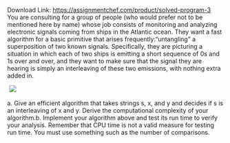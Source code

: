 Download Link: https://assignmentchef.com/product/solved-program-3
<br>
You are consulting for a group of people (who would prefer not to be mentioned here by name) whose job consists of monitoring and analyzing electronic signals coming from ships in the Atlantic ocean. They want a fast algorithm for a basic primitive that arises frequently:“untangling” a superposition of two known signals. Specifically, they are picturing a situation in which each of two ships is emitting a short sequence of 0s and 1s over and over, and they want to make sure that the signal they are hearing is simply an interleaving of these two emissions, with nothing extra added in.

<img decoding="async" data-recalc-dims="1" data-src="https://i0.wp.com/www.ankitcodinghub.com/wp-content/uploads/2017/07/618.png?w=980&amp;ssl=1" class="aligncenter lazyload" src="data:image/gif;base64,R0lGODlhAQABAAAAACH5BAEKAAEALAAAAAABAAEAAAICTAEAOw==">

 <noscript>

  <img decoding="async" class="aligncenter" src="https://i0.wp.com/www.ankitcodinghub.com/wp-content/uploads/2017/07/618.png?w=980&amp;ssl=1" data-recalc-dims="1">

 </noscript>a. Give an efficient algorithm that takes strings s, x, and y and decides if s is an interleaving of x and y. Derive the computational complexity of your algorithm.b. Implement your algorithm above and test its run time to verify your analysis. Remember that CPU time is not a valid measure for testing run time. You must use something such as the number of comparisons.